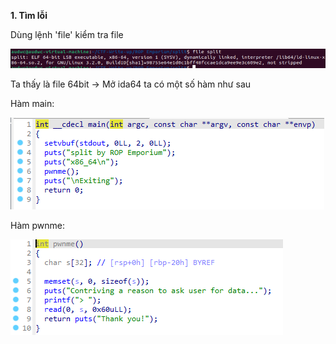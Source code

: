 **1. Tìm lỗi**

Dùng lệnh 'file' kiểm tra file 

![file.png](photo/file.png)

Ta thấy là file 64bit -> Mở ida64 ta có một số hàm như sau

Hàm main:

![main.png](photo/main.png)

Hàm pwnme:

![pwnme.png](photo/pwnme.png)


